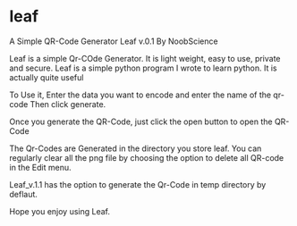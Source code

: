 # leaf
A Simple QR-Code Generator
Leaf v.0.1
By NoobScience

Leaf is a simple Qr-COde Generator. It is light weight, easy to use, private and secure.
Leaf is a simple python program I wrote to learn python. It is actually quite useful

To Use it, Enter the data you want to encode and enter the name of the qr-code
Then click generate.

Once you generate the QR-Code, just click the open button to open the QR-Code

The Qr-Codes are Generated in the directory you store leaf. You can regularly clear all the png file by choosing the option
to delete all QR-code in the Edit menu.

Leaf_v.1.1 has the option to generate the Qr-Code in temp directory by deflaut.

Hope you enjoy using Leaf.
